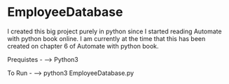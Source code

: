 # EmployeeDatabase
I created this big project purely in python since I started reading Automate with python book online. I am currently at the time that this has been created on chapter 6 of Automate with python book.

Prequistes -
--> Python3

To Run -
--> python3 EmployeeDatabase.py
